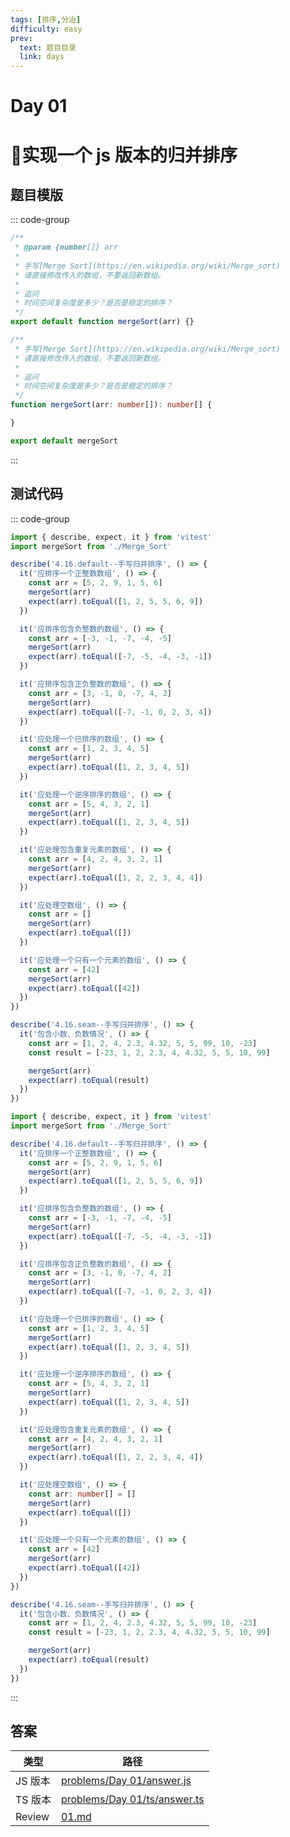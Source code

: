 ```yaml
---
tags: [排序,分治]
difficulty: easy
prev:
  text: 题目目录
  link: days
---
```


# Day 01

# 🎉实现一个 js 版本的归并排序

## 题目模版

::: code-group

```js [mergeSort.js]
/**
 * @param {number[]} arr
 *
 * 手写[Merge Sort](https://en.wikipedia.org/wiki/Merge_sort)
 * 请直接修改传入的数组，不要返回新数组。
 *
 * 追问
 * 时间空间复杂度是多少？是否是稳定的排序？
 */
export default function mergeSort(arr) {}
```

```ts [mergeSort.ts]
/**
 * 手写[Merge Sort](https://en.wikipedia.org/wiki/Merge_sort)
 * 请直接修改传入的数组，不要返回新数组。
 *
 * 追问
 * 时间空间复杂度是多少？是否是稳定的排序？
 */
function mergeSort(arr: number[]): number[] {

}

export default mergeSort
```

:::

## 测试代码

::: code-group

```js [Merge_Sort.spec.js]
import { describe, expect, it } from 'vitest'
import mergeSort from './Merge_Sort'

describe('4.16.default--手写归并排序', () => {
  it('应排序一个正整数数组', () => {
    const arr = [5, 2, 9, 1, 5, 6]
    mergeSort(arr)
    expect(arr).toEqual([1, 2, 5, 5, 6, 9])
  })

  it('应排序包含负整数的数组', () => {
    const arr = [-3, -1, -7, -4, -5]
    mergeSort(arr)
    expect(arr).toEqual([-7, -5, -4, -3, -1])
  })

  it('应排序包含正负整数的数组', () => {
    const arr = [3, -1, 0, -7, 4, 2]
    mergeSort(arr)
    expect(arr).toEqual([-7, -1, 0, 2, 3, 4])
  })

  it('应处理一个已排序的数组', () => {
    const arr = [1, 2, 3, 4, 5]
    mergeSort(arr)
    expect(arr).toEqual([1, 2, 3, 4, 5])
  })

  it('应处理一个逆序排序的数组', () => {
    const arr = [5, 4, 3, 2, 1]
    mergeSort(arr)
    expect(arr).toEqual([1, 2, 3, 4, 5])
  })

  it('应处理包含重复元素的数组', () => {
    const arr = [4, 2, 4, 3, 2, 1]
    mergeSort(arr)
    expect(arr).toEqual([1, 2, 2, 3, 4, 4])
  })

  it('应处理空数组', () => {
    const arr = []
    mergeSort(arr)
    expect(arr).toEqual([])
  })

  it('应处理一个只有一个元素的数组', () => {
    const arr = [42]
    mergeSort(arr)
    expect(arr).toEqual([42])
  })
})

describe('4.16.seam--手写归并排序', () => {
  it('包含小数、负数情况', () => {
    const arr = [1, 2, 4, 2.3, 4.32, 5, 5, 99, 10, -23]
    const result = [-23, 1, 2, 2.3, 4, 4.32, 5, 5, 10, 99]

    mergeSort(arr)
    expect(arr).toEqual(result)
  })
})

```

```ts [Merge_Sort.spec.ts]
import { describe, expect, it } from 'vitest'
import mergeSort from './Merge_Sort'

describe('4.16.default--手写归并排序', () => {
  it('应排序一个正整数数组', () => {
    const arr = [5, 2, 9, 1, 5, 6]
    mergeSort(arr)
    expect(arr).toEqual([1, 2, 5, 5, 6, 9])
  })

  it('应排序包含负整数的数组', () => {
    const arr = [-3, -1, -7, -4, -5]
    mergeSort(arr)
    expect(arr).toEqual([-7, -5, -4, -3, -1])
  })

  it('应排序包含正负整数的数组', () => {
    const arr = [3, -1, 0, -7, 4, 2]
    mergeSort(arr)
    expect(arr).toEqual([-7, -1, 0, 2, 3, 4])
  })

  it('应处理一个已排序的数组', () => {
    const arr = [1, 2, 3, 4, 5]
    mergeSort(arr)
    expect(arr).toEqual([1, 2, 3, 4, 5])
  })

  it('应处理一个逆序排序的数组', () => {
    const arr = [5, 4, 3, 2, 1]
    mergeSort(arr)
    expect(arr).toEqual([1, 2, 3, 4, 5])
  })

  it('应处理包含重复元素的数组', () => {
    const arr = [4, 2, 4, 3, 2, 1]
    mergeSort(arr)
    expect(arr).toEqual([1, 2, 2, 3, 4, 4])
  })

  it('应处理空数组', () => {
    const arr: number[] = []
    mergeSort(arr)
    expect(arr).toEqual([])
  })

  it('应处理一个只有一个元素的数组', () => {
    const arr = [42]
    mergeSort(arr)
    expect(arr).toEqual([42])
  })
})

describe('4.16.seam--手写归并排序', () => {
  it('包含小数、负数情况', () => {
    const arr = [1, 2, 4, 2.3, 4.32, 5, 5, 99, 10, -23]
    const result = [-23, 1, 2, 2.3, 4, 4.32, 5, 5, 10, 99]

    mergeSort(arr)
    expect(arr).toEqual(result)
  })
})

```

:::

## 答案

| 类型    | 路径                                                                                                                               |
| ------- | ---------------------------------------------------------------------------------------------------------------------------------- |
| JS 版本 | [problems/Day 01/answer.js](https://github.com/506-FETL/one-question-per-day/blob/main/packages/problems/Day%2001/answer.js)       |
| TS 版本 | [problems/Day 01/ts/answer.ts](https://github.com/506-FETL/one-question-per-day/blob/main/packages/problems/Day%2001/ts/answer.ts) |
| Review  | [01.md](/review/01)                                                                                                                |
